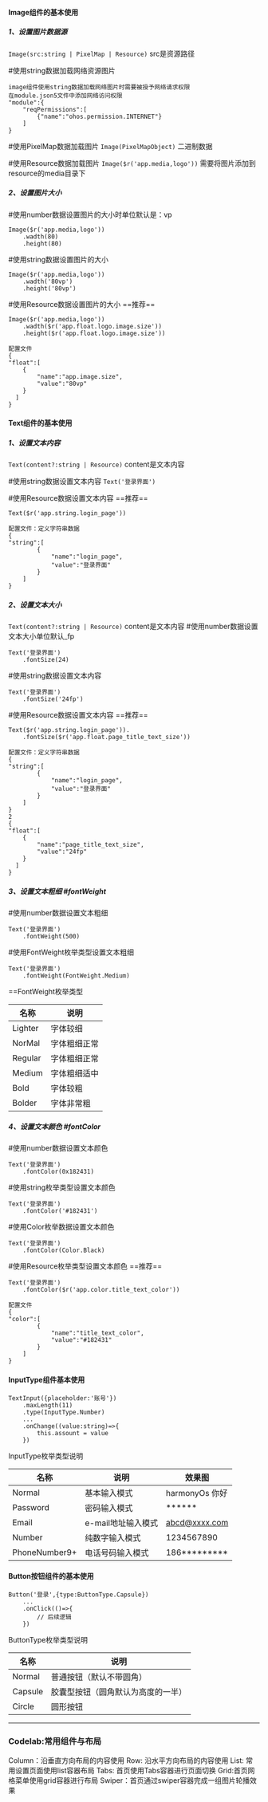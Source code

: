 
#### Image组件的基本使用
#####  1、设置图片数据源
`Image(src:string | PixelMap | Resource)`  src是资源路径

#使用string数据加载网络资源图片
```
image组件使用string数据加载网络图片时需要被授予网络请求权限
在module.json5文件中添加网络访问权限
"module":{
	"reqPermissions":[
		{"name":"ohos.permission.INTERNET"}
	]
}
```

#使用PixelMap数据加载图片 
`Image(PixelMapObject)`  二进制数据

#使用Resource数据加载图片
`Image($r('app.media,logo'))`  需要将图片添加到resource的media目录下

##### 2、设置图片大小
#使用number数据设置图片的大小时单位默认是：vp
```
Image($r('app.media,logo'))
	.wadth(80)
	.height(80)
```

#使用string数据设置图片的大小
```
Image($r('app.media,logo'))
	.wadth('80vp')
	.height('80vp')
```

#使用Resource数据设置图片的大小 ==推荐==

```
Image($r('app.media,logo'))
	.wadth($r('app.float.logo.image.size'))
	.height($r('app.float.logo.image.size'))

配置文件
{
"float":[
	{
		"name":"app.image.size",
		"value":"80vp"
	}
  ]
}
```

#### Text组件的基本使用

##### 1、设置文本内容
`Text(content?:string | Resource)` content是文本内容

#使用string数据设置文本内容
`Text('登录界面')`

#使用Resource数据设置文本内容 ==推荐==

```
Text($r('app.string.login_page'))

配置文件：定义字符串数据
{
"string":[
		{
			"name":"login_page",
			"value":"登录界面"
		}
	]
}
```
##### 2、设置文本大小
`Text(content?:string | Resource)` content是文本内容
#使用number数据设置文本大小单位默认_fp
```
Text('登录界面')
	.fontSize(24)
```

#使用string数据设置文本内容
```
Text('登录界面')
	.fontSize('24fp')
```

#使用Resource数据设置文本内容 ==推荐==

```
Text($r('app.string.login_page')).
	.fontSize($r('app.float.page_title_text_size'))

配置文件：定义字符串数据
{
"string":[
		{
			"name":"login_page",
			"value":"登录界面"
		}
	]
}
2
{
"float":[
	{
		"name":"page_title_text_size",
		"value":"24fp"
	}
  ]
}
```
##### 3、设置文本粗细 #fontWeight

#使用number数据设置文本粗细
```
Text('登录界面')
	.fontWeight(500)
```

#使用FontWeight枚举类型设置文本粗细
```
Text('登录界面')
	.fontWeight(FontWeight.Medium)
```
==FontWeight枚举类型

| 名称 | 说明 |
| ---- | ---- |
| Lighter | 字体较细 |
| NorMal | 字体粗细正常 |
| Regular | 字体粗细正常 |
| Medium | 字体粗细适中 |
| Bold | 字体较粗 |
| Bolder | 字体非常粗 |

##### 4、设置文本颜色 #fontColor

#使用number数据设置文本颜色
```
Text('登录界面')
	.fontColor(0x182431)
```

#使用string枚举类型设置文本颜色
```
Text('登录界面')
	.fontColor('#182431')
```
#使用Color枚举数据设置文本颜色
```
Text('登录界面')
	.fontColor(Color.Black)
```

#使用Resource枚举类型设置文本颜色 ==推荐==

```
Text('登录界面')
	.fontColor($r('app.color.title_text_color'))

配置文件
{
"color":[
		{
			"name":"title_text_color",
			"value":"#182431"
		}
	]
}
```


#### InputType组件基本使用
```
TextInput({placeholder:'账号'})
	.maxLength(11)
	.type(InputType.Number)
	...
	.onChange((value:string)=>{
		this.assount = value
	})
```
InputType枚举类型说明

| 名称 | 说明 | 效果图|
| ---- |---- | ----|
| Normal | 基本输入模式 | harmonyOs 你好|
| Password | 密码输入模式 | ******|
| Email | e-mail地址输入模式 | abcd@xxxx.com|
| Number | 纯数字输入模式 | 1234567890|
| PhoneNumber9+ | 电话号码输入模式 | 186*********|

#### Button按钮组件的基本使用

```
Button('登录',{type:ButtonType.Capsule})
	...
	.onClick(()=>{
		// 后续逻辑
	})
```

ButtonType枚举类型说明

| 名称 | 说明 | 
| ---- |---- |
| Normal | 普通按钮（默认不带圆角） | 
| Capsule | 胶囊型按钮（圆角默认为高度的一半） | 
| Circle | 圆形按钮 |


------

### Codelab:常用组件与布局

Column：沿垂直方向布局的内容使用
Row: 沿水平方向布局的内容使用
List: 常用设置页面使用list容器布局
Tabs: 首页使用Tabs容器进行页面切换
Grid:首页网格菜单使用grid容器进行布局
Swiper：首页通过swiper容器完成一组图片轮播效果
